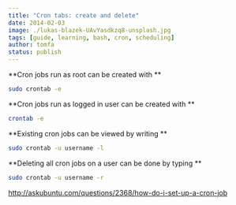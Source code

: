 ```yaml
---
title: "Cron tabs: create and delete"
date: 2014-02-03
image: ./lukas-blazek-UAvYasdkzq8-unsplash.jpg
tags: [guide, learning, bash, cron, scheduling]
author: tomfa
status: publish
---
```


**Cron jobs run as root can be created with **
```bash
sudo crontab -e
```

**Cron jobs run as logged in user can be created with **
```bash
crontab -e
```

**Existing cron jobs can be viewed by writing **
```bash
sudo crontab -u username -l
```

**Deleting all cron jobs on a user can be done by typing **
```bash
sudo crontab -u username -r
```


http://askubuntu.com/questions/2368/how-do-i-set-up-a-cron-job

